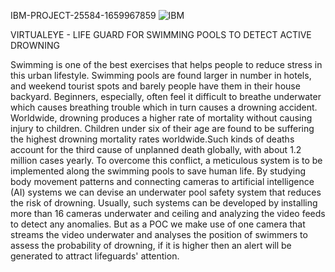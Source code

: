 IBM-PROJECT-25584-1659967859
![IBM](https://user-images.githubusercontent.com/116784380/201274032-443f6e95-9400-4e2b-aaaa-43d28bf03cdb.png)


VIRTUALEYE - LIFE GUARD FOR SWIMMING POOLS TO DETECT ACTIVE DROWNING

   Swimming is one of the best exercises that helps people to reduce stress in this urban lifestyle. Swimming pools are found larger in number in hotels, and weekend tourist spots and barely people have them in their house backyard. Beginners, especially, often feel it difficult to breathe underwater which causes breathing trouble which in turn causes a drowning accident. Worldwide, drowning produces a higher rate of mortality without causing injury to children. Children under six of their age are found to be suffering the highest drowning mortality rates worldwide.Such kinds of deaths account for the third cause of unplanned death globally, with about 1.2 million cases yearly. To overcome this conflict, a meticulous system is to be implemented along the swimming pools to save human life. By studying body movement patterns and connecting cameras to artificial intelligence (AI) systems we can devise an underwater pool safety system that reduces the risk of drowning. Usually, such systems can be developed by installing more than 16 cameras underwater and ceiling and analyzing the video feeds to detect any anomalies. But as a POC we make use of one camera that streams the video underwater and analyses the position of swimmers to assess the probability of drowning, if it is higher then an alert will be generated to attract lifeguards' attention. 
    
   
